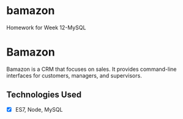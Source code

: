 # bamazon
Homework for Week 12-MySQL

# Bamazon
Bamazon is a CRM that focuses on sales. It provides command-line interfaces for customers, managers, and supervisors.

## Technologies Used
- [x] ES7, Node, MySQL

